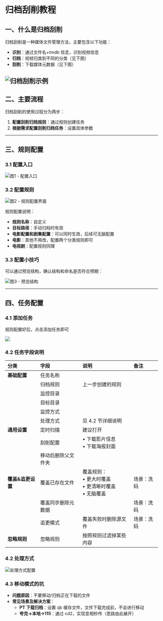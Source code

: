 # 归档刮削教程

## 一、什么是归档刮削

归档刮削是一种媒体文件管理方法，主要包含以下功能：

- **识别**：通过文件名+tmdb 信息，识别视频信息
- **归档**：视频归类到不同的分类（见下图）
- **刮削**：下载媒体元数据（见下图）

## ![归档刮削示例](https://images.symedia.top/2025/04/07/归档刮削示例.png)

## 二、主要流程

归档刮削的使用过程分为两步：

1. **配置刮削归档规则**：通过规则创建任务
2. **根据需求配置刮削归档任务**：设置具体参数

---

## 三、规则配置

### 3.1 配置入口

![图1 - 配置入口](https://images.symedia.top/2025/04/07/归档刮削配置入口.png)

### 3.2 配置规则

![图2 - 规则配置界面](https://images.symedia.top/2025/04/07/归档刮削规则配置.png)

规则配置说明：

- **规则名称**：自定义
- **目标路径**：手动归档时有效
- **电影配置和剧集配置**：可以同时生效，后续可无脑配置
- **电影**：其他不用改，配置两个分类规则即可
- **电视剧**：配置规则同理

### 3.3 配置小技巧

可以通过预览结构，确认结构和命名是否符合预期：

![图3 - 预览结构](https://images.symedia.top/2025/04/08/20250408095041_56948b66.png)

---

## 四、任务配置

### 4.1 添加任务

规则配置好后，点击添加任务即可

![](https://images.symedia.top/2025/04/16/20250416214212_fd854227.png)

### 4.2 任务字段说明

| **分类**          | **字段**           | **说明**                                                   | **备注**   |
| :---------------- | :----------------- | :--------------------------------------------------------- | :--------- |
| **基础配置**      | 任务名称           |                                                            |            |
|                   | 归档规则           | 上一步创建的规则                                           |            |
|                   | 监控目录           |                                                            |            |
|                   | 目标目录           |                                                            |            |
|                   | 监控方式           |                                                            |            |
|                   | 处理方式           | 见 4.2 节详细说明                                          |            |
| **通用设置**      | 定时扫描           | 建议打开                                                   |            |
|                   | 刮削配置           | • 下载影片信息<br>• 下载海报封面                           |            |
|                   | 移动后删除父文件夹 |                                                            |            |
| **覆盖&追更设置** | 覆盖已存在文件     | 覆盖规则：<br>• 更大时覆盖<br>• 更清晰时覆盖<br>• 无脑覆盖 | 场景：洗码 |
|                   | 覆盖同步删除元数据 |                                                            | 场景：洗码 |
|                   | 追更模式           | 覆盖失败时删除源文件                                       | 场景：洗码 |
| **忽略规则**      | 忽略规则           | 按照规则过滤掉某些内容                                     |            |

### 4.2 处理方式

![处理方式配置](https://images.symedia.top/2025/04/07/归档刮削处理方式.png)

### 4.3 移动模式的坑

- **问题原因**：不要移动/归档正在下载的文件
- **常见场景及解决方案**：
  - **PT 下载归档**：设置 qb 缓存文件，文件下载完成前，不会进行移动
  - **夸克->本地->115**：通过 cd2，实现变相秒传（思路由此展开）
